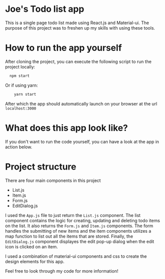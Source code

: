 # Joe's Todo list app

This is a single page todo list made using React.js and Material-ui. The purpose of this project was to freshen up my skills with using these tools.

# How to run the app yourself

After cloning the project, you can execute the following script to run the project locally:

```bash
  npm start
```

Or if using yarn:

```bash
    yarn start
```

After which the app should automatically launch on your browser at the url `localhost:3000`

# What does this app look like?

If you don't want to run the code yourself, you can have a look at the app in action below.

# Project structure

There are four main components in this project

- List.js
- Item.js
- Form.js
- EditDialog.js

I used the `App.js` file to just return the `List.js` component. The list component contains the logic for creating, updating and deleting todo items on the list. It also returns the `Form.js` and `Item.js` components. The form handles the submitting of new items and the item components utilizes a map function to list out all the items that are stored. Finally, the `EditDialog.js` component displayes the edit pop-up dialog when the edit icon is clicked on an item.

I used a combination of material-ui components and css to create the design elements for this app.

Feel free to look through my code for more information!
